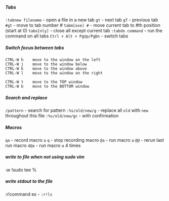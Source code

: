 ##### Tabs
`:tabnew filename` - open a file in a new tab
`gt` - next tab
`gT` - previous tab
`#gt` - move to tab number #
`tabm[ove] #` - move current tab to #th position (start at 0)
`tabo[nly]` - close all except current tab
`:tabdo command` - run the command on all tabs
`Ctrl + Alt + PgUp/PgDn` - switch tabs

##### Switch focus between tabs
```
CTRL-W h    move to the window on the left
CTRL-W j    move to the window below
CTRL-W k    move to the window above
CTRL-W l    move to the window on the right

CTRL-W t    move to the TOP window
CTRL-W b    move to the BOTTOM window
```

##### Search and replace
`/pattern` - search for pattern
`:%s/old/new/g` - replace all `old` with `new` throughout this file
`:%s/old/new/gc` - with confirmation


##### Macros
`qa` - record macro `a`
`q` - stop recording macro
`@a` - run macro `a`
`@@` - rerun last run macro
`4@a` - run macro `a` 4 times

##### write to file when not using sudo vim
:w !sudo tee %

##### write stdout to the file
:r!command
ex - `:r!ls`
